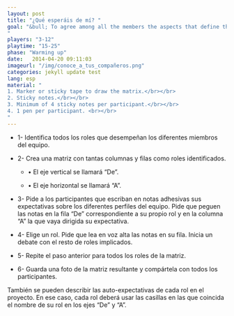 ```yaml
---
layout: post
title: "¿Qué esperáis de mí? "
goal: "&bull; To agree among all the members the aspects that define the team.<br></br>
"
players: "3-12"
playtime: "15-25"
phase: "Warming up"
date:   2014-04-20 09:11:03
imageurl: "/img/conoce_a_tus_compañeros.png"
categories: jekyll update test
lang: esp
material: "
1. Marker or sticky tape to draw the matrix.</br></br>
2. Sticky notes.</br></br>
3. Minimum of 4 sticky notes per participant.</br></br>
4. 1 pen per participant. <br></br>
"
---
```

- 1- Identifica todos los roles que desempeñan los diferentes miembros del equipo.

- 2- Crea una matriz con tantas columnas y filas como roles identificados.

	- &bull; El eje vertical se llamará “De”.

	- &bull; El eje horizontal se llamará “A”.

- 3- Pide a los participantes que escriban en notas adhesivas sus expectativas sobre los diferentes perfiles del equipo. Pide que peguen las notas en la fila “De” correspondiente a su propio rol y en la columna “A” la que vaya dirigida su expectativa. 

- 4- Elige un rol. Pide que lea en voz alta las notas en su fila. Inicia un debate con el resto de roles implicados.

- 5- Repite el paso anterior para todos los roles de la matriz.
- 6- Guarda una foto de la matriz resultante y compártela con todos los participantes.

También se pueden describir las auto-expectativas de cada rol en el proyecto. En ese caso, cada rol deberá usar las casillas en las que coincida el nombre de su rol en los ejes “De” y “A”.